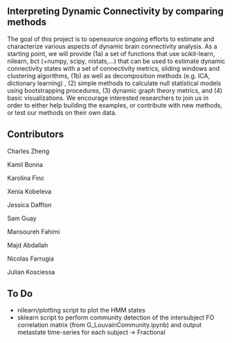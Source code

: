 Interpreting Dynamic Connectivity by comparing methods 
--

The goal of this project is to opensource ongoing efforts to estimate and characterize various aspects of dynamic brain connectivity analysis. As a starting point, we will provide (1a) a set of functions that use scikit-learn, nilearn, bct (+numpy, scipy, nistats,...) that can be used to estimate dynamic connectivity states with a set of connectivity metrics, sliding windows and clustering algorithms, (1b) as well as decomposition methods (e.g. ICA, dictionary learning) , (2) simple methods to calculate null statistical models using bootstrapping procedures, (3) dynamic graph theory metrics, and (4) basic visualizations. We encourage interested researchers to join us in order to either help building the examples, or contribute with new methods, or test our methods on their own data.

Contributors
--

Charles Zheng

Kamil Bonna

Karolina Finc

Xenia Kobeleva

Jessica Dafflon

Sam Guay

Mansoureh Fahimi

Majd Abdallah

Nicolas Farrugia

Julian Kosciessa

To Do
--
- nilearn/plotting script to plot the HMM states
- sklearn script to perform community detection of the intersubject FO correlation matrix (from G_LouvainCommunity.ipynb) and output metastate time-series for each subject -> Fractional 
